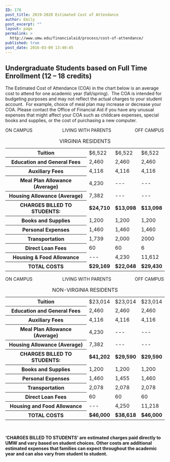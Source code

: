 ```yaml
---
ID: 178
post_title: 2019-2020 Estimated Cost of Attendance
author: Emily
post_excerpt: ""
layout: page
permalink: >
  http://www.umw.edu/financialaid/process/cost-of-attendance/
published: true
post_date: 2016-03-09 13:40:45
---
```

<h2>Undergraduate Students based on Full Time Enrollment (12 – 18 credits)</h2>
The Estimated Cost of Attendance (COA) in the chart below is an average cost to attend for one academic year (fall/spring).  The COA is intended for budgeting purposes and may not reflect the actual charges to your student account.  For example, choice of meal plan may increase or decrease your COA. Please contact the Office of Financial Aid if you have any unusual expenses that might affect your COA such as childcare expenses, special books and supplies, or the cost of purchasing a new computer.

ON CAMPUS                        LIVING WITH PARENTS                   OFF CAMPUS
<table class="responsive"><caption>VIRGINIA RESIDENTS</caption>
<thead></thead>
<tbody>
<tr>
<th scope="row">Tuition</th>
<td data-label="On Campus">$6,522</td>
<td data-label="Living With Parents">$6,522</td>
<td data-label="Off Campus">$6,522</td>
</tr>
<tr>
<th scope="row">Education and General Fees</th>
<td data-label="On Campus">2,460</td>
<td data-label="Living With Parents">2,460</td>
<td data-label="Off Campus">2,460</td>
</tr>
<tr>
<th scope="row">Auxiliary Fees</th>
<td data-label="On Campus">4,116</td>
<td data-label="Living With Parents">4,116</td>
<td data-label="Off Campus">4,116</td>
</tr>
<tr>
<th scope="row">Meal Plan Allowance (Average)</th>
<td data-label="On Campus">4,230</td>
<td data-label="Living With Parents">---</td>
<td data-label="Off Campus">---</td>
</tr>
<tr>
<th scope="row">Housing Allowance (Average)</th>
<td data-label="On Campus">7,382</td>
<td data-label="Living With Parents">---</td>
<td data-label="Off Campus">---</td>
</tr>
<tr>
<th scope="row">CHARGES BILLED TO STUDENTS:</th>
<td data-label="On Campus"><strong>$24,710</strong></td>
<td data-label="Living With Parents"><strong>$13,098</strong></td>
<td data-label="Off Campus"><strong>$13,098</strong></td>
</tr>
<tr>
<th scope="row">Books and Supplies</th>
<td data-label="On Campus">1,200</td>
<td data-label="Living With Parents">1,200</td>
<td data-label="Off Campus">1,200</td>
</tr>
<tr>
<th scope="row">Personal Expenses</th>
<td data-label="On Campus">1,460</td>
<td data-label="Living With Parents">1,460</td>
<td data-label="Off Campus">1,460</td>
</tr>
<tr>
<th scope="row">Transportation</th>
<td data-label="On Campus">1,739</td>
<td data-label="Living With Parents">2,000</td>
<td data-label="Off Campus">2000</td>
</tr>
<tr>
<th scope="row">Direct Loan Fees</th>
<td data-label="On Campus">60</td>
<td data-label="Living With Parents">60</td>
<td data-label="Off Campus">6</td>
</tr>
<tr>
<th scope="row">Housing &amp; Food Allowance</th>
<td data-label="On Campus">---</td>
<td data-label="Living With Parents">4,230</td>
<td data-label="Off Campus">11,612</td>
</tr>
<tr>
<th scope="row">TOTAL COSTS</th>
<td data-label="On Campus"><strong>$29,169</strong></td>
<td data-label="Living With Parents"><strong>$22,048</strong></td>
<td data-label="Off Campus"><strong>$29,430</strong></td>
</tr>
</tbody>
</table>
ON CAMPUS                        LIVING WITH PARENTS                   OFF CAMPUS
<table class="responsive"><caption>NON-VIRGINIA RESIDENTS</caption>
<thead></thead>
<tbody>
<tr>
<th scope="row">Tuition</th>
<td data-label="On Campus">$23,014</td>
<td data-label="Living With Parents">$23,014</td>
<td data-label="Off Campus">$23,014</td>
</tr>
<tr>
<th scope="row">Education and General Fees</th>
<td data-label="On Campus">2,460</td>
<td data-label="Living With Parents">2,460</td>
<td data-label="Off Campus">2,460</td>
</tr>
<tr>
<th scope="row">Auxiliary Fees</th>
<td data-label="On Campus">4,116</td>
<td data-label="Living With Parents">4,116</td>
<td data-label="Off Campus">4,116</td>
</tr>
<tr>
<th scope="row">Meal Plan Allowance (Average)</th>
<td data-label="On Campus">4,230</td>
<td data-label="Living With Parents">---</td>
<td data-label="Off Campus">---</td>
</tr>
<tr>
<th scope="row">Housing Allowance (Average)</th>
<td data-label="On Campus">7,382</td>
<td data-label="Living With Parents">---</td>
<td data-label="Off Campus">---</td>
</tr>
<tr>
<th scope="row">CHARGES BILLED TO STUDENTS:</th>
<td data-label="On Campus"><strong>$41,202</strong></td>
<td data-label="Living With Parents"><strong>$29,590</strong></td>
<td data-label="Off Campus"><strong>$29,590</strong></td>
</tr>
<tr>
<th scope="row">Books and Supplies</th>
<td data-label="On Campus">1,200</td>
<td data-label="Living With Parents">1,200</td>
<td data-label="Off Campus">1,200</td>
</tr>
<tr>
<th scope="row">Personal Expenses</th>
<td data-label="On Campus">1,460</td>
<td data-label="Living With Parents">1,455</td>
<td data-label="Off Campus">1,460</td>
</tr>
<tr>
<th scope="row">Transportation</th>
<td data-label="On Campus">2,078</td>
<td data-label="Living With Parents">2,078</td>
<td data-label="Off Campus">2,078</td>
</tr>
<tr>
<th scope="row">Direct Loan Fees</th>
<td data-label="On Campus">60</td>
<td data-label="Living With Parents">60</td>
<td data-label="Off Campus">60</td>
</tr>
<tr>
<th scope="row">Housing and Food Allowance</th>
<td data-label="On Campus">---</td>
<td data-label="Living With Parents">4,250</td>
<td data-label="Off Campus">11,218</td>
</tr>
<tr>
<th scope="row">TOTAL COSTS</th>
<td data-label="On Campus"><strong>$46,000</strong></td>
<td data-label="Living With Parents"><strong>$38,618</strong></td>
<td data-label="Off Campus"><strong>$46,000</strong></td>
</tr>
</tbody>
</table>
&nbsp;

<strong>‘CHARGES BILLED TO STUDENTS’ are estimated charges paid directly to UMW and vary based on student choices. Other costs are additional estimated expenses that families can expect throughout the academic year and can also vary from student to student.</strong>

&nbsp;